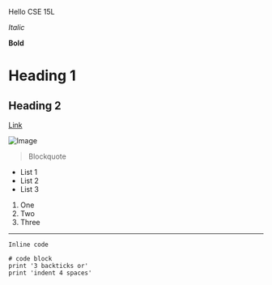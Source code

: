 Hello CSE 15L

_Italic_

**Bold**

# Heading 1

## Heading 2

[Link](https://commonmark.org/help/)

![Image]([https://pixabay.com/images/search/nature/](https://cdn.pixabay.com/photo/2015/04/23/22/00/tree-736885__480.jpg))

>Blockquote

- List 1
- List 2
- List 3


1. One
2. Two
3. Three

---

`Inline code`

```
# code block
print '3 backticks or'
print 'indent 4 spaces'
```
